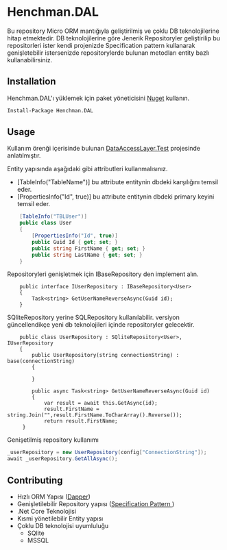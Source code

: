 # Henchman.DAL

Bu repository Micro ORM mantığıyla geliştirilmiş ve çoklu DB teknolojilerine hitap etmektedir. DB teknolojilerine göre Jenerik Repositoryler geliştirilip  bu repositorleri ister kendi projenizde Specification pattern kullanarak genişletebilir istersenizde  repositorylerde bulunan metodları entity bazlı kullanabilirsiniz.

## Installation

Henchman.DAL'ı yüklemek için paket yöneticisini [Nuget](https://www.nuget.org/packages/Henchman.DAL/) kullanın.

```bash
Install-Package Henchman.DAL
```

## Usage

Kullanım örenği içerisinde bulunan [DataAccessLayer.Test](https://github.com/ahmetgencozlu/Henchman.DAL/tree/master/DataAccessLayer.Test) projesinde anlatılmıştır.

Entity yapısında aşağıdaki gibi attributleri kullanmalısınız. 
- [TableInfo("TableName")] bu attribute entitynin dbdeki karşılığını temsil eder.
- [PropertiesInfo("Id", true)] bu attribute entitynin dbdeki primary keyini temsil eder.
```csharp
    [TableInfo("TBLUser")]
    public class User
    {
        [PropertiesInfo("Id", true)]
        public Guid Id { get; set; }
        public string FirstName { get; set; }
        public string LastName { get; set; }
    }
```
Repositoryleri genişletmek için IBaseRepository den implement alın.
```charp
    public interface IUserRepository : IBaseRepository<User>
    {
        Task<string> GetUserNameReverseAsync(Guid id);
    }
```
SQliteRepository<TEntity> yerine SQLRepository<TEntity> kullanılabilir. versiyon güncellendikçe yeni db teknolojileri içinde repositoryler gelecektir.
```charp
    public class UserRepository : SQliteRepository<User>, IUserRepository
    {
        public UserRepository(string connectionString) : base(connectionString)
        {

        }

        public async Task<string> GetUserNameReverseAsync(Guid id)
        {
            var result = await this.GetAsync(id);
            result.FirstName = string.Join("",result.FirstName.ToCharArray().Reverse());
            return result.FirstName;
     }
```
Genişetilmiş repository kullanımı
```csharp
_userRepository = new UserRepository(config["ConnectionString"]);
await _userRepository.GetAllAsync();
```
## Contributing
- Hızlı ORM Yapısı ([Dapper](https://dapper-tutorial.net/dapper))
- Genişletilebilir Repository yapısı ([Specification Pattern
](https://en.wikipedia.org/wiki/Specification_pattern))
- .Net Core Teknolojisi
- Kısmi yönetilebilir Entity yapısı
- Çoklu DB teknolojisi uyumluluğu
  - SQlite
  - MSSQL

